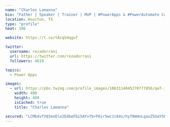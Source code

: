 ```yaml
---
name: "Charles Lamanna"
bio: "Father | Speaker | Trainer | MVP | #PowerApps & #PowerAutomate Community Super User | YouTuber Right-pointing triangle http://youtube.com/c/rezadorrani | Learn - Share - Clockwise rightwards and leftwards open circle arrows"
location: Houston, TX
type: "profile"
heat: 106

website: https://t.co/tAcqSdqguf

twitter:
  username: rezadorrani
  url: https://twitter.com/rezadorrani
  followers: 4619

topics:
  - Power Apps

images:
  - url: https://pbs.twimg.com/profile_images/1063114045270777856/qeT-jpWr_400x400.jpg
    width: 400
    height: 400
    isCached: true
    title: "Charles Lamanna"

secured: "LCMbdvfVQ3eoDle2EdbeFbi5AYvYb+F6ir5wcJc84s/hyf0mHnLqaxZ5UaY5b5aZErF4n/URwXBq/084XLNVON3giDRh4/0iHe+rJYZhSqC+YebRrp6mH9LRUPzLCPKd8KFqBXbbxgi4bTe12qcN44v7AB3crToffT/yWIj6iFkgMzSpAPX9UChvIB7zYPVOXwIDRTt7Dar/xoVBPBdxfpAJJgnzqbB+j+ZLHVFyrxJUNexk0hzfZuAe2leVvpjH/vyzRGfI7XVJlFa1bzzFZ185uT1Ftub8FUhjBe8V8K9dVl88qPwQhruc3lvUNGRGj3q9RRQ6cSlco2NKZXtVneyFu1JOQlMi189f+fAX4ACHUtGdWBGD9Vpn3pQ2GbQI1K1FHz3fEdB0M5aTCZ3nV79/7s85hBjyCUq5Zg8YgLA=;l5V2UoIMIB3rjGRYrRSpZg=="
---
```


